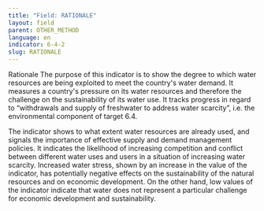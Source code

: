 ```yaml
---
title: "Field: RATIONALE"
layout: field
parent: OTHER_METHOD
language: en
indicator: 6-4-2
slug: RATIONALE
---
```

Rationale
The purpose of this indicator is to show the degree to which water resources are being exploited to meet the country's water demand. It measures a country's pressure on its water resources and therefore the challenge on the sustainability of its water use. It tracks progress in regard to “withdrawals and supply of freshwater to address water scarcity”, i.e. the environmental component of target 6.4.

The indicator shows to what extent water resources are already used, and signals the importance of effective supply and demand management policies. It indicates the likelihood of increasing competition and conflict between different water uses and users in a situation of increasing water scarcity. Increased water stress, shown by an increase in the value of the indicator, has potentially negative effects on the sustainability of the natural resources and on economic development. On the other hand, low values of the indicator indicate that water does not represent a particular challenge for economic development and sustainability.